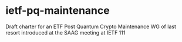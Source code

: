 # ietf-pq-maintenance

Draft charter for an ETF Post Quantum Crypto Maintenance WG of last resort introduced at the SAAG meeting at IETF 111
